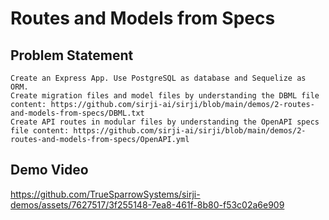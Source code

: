 # Routes and Models from Specs

## Problem Statement
```
Create an Express App. Use PostgreSQL as database and Sequelize as ORM.
Create migration files and model files by understanding the DBML file content: https://github.com/sirji-ai/sirji/blob/main/demos/2-routes-and-models-from-specs/DBML.txt
Create API routes in modular files by understanding the OpenAPI specs file content: https://github.com/sirji-ai/sirji/blob/main/demos/2-routes-and-models-from-specs/OpenAPI.yml
```

## Demo Video

https://github.com/TrueSparrowSystems/sirji-demos/assets/7627517/3f255148-7ea8-461f-8b80-f53c02a6e909

